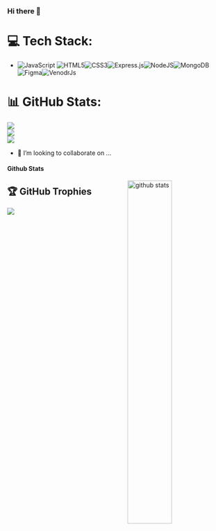 ### Hi there 👋




<!-- **albe68/albe68** is a ✨ _special_ ✨ repository because its `README.md` (this file) appears on your GitHub profile.
Here are some ideas to get you started:
 -->


#  💻 Tech Stack:
- ![JavaScript](https://img.shields.io/badge/javascript-%23323330.svg?style=for-the-badge&logo=javascript&logoColor=%23F7DF1E) ![HTML5](https://img.shields.io/badge/html5-%23E34F26.svg?style=for-the-badge&logo=html5&logoColor=white)![CSS3](https://img.shields.io/badge/css3-%231572B6.svg?style=for-the-badge&logo=css3&logoColor=white)![Express.js](https://img.shields.io/badge/express.js-%23404d59.svg?style=for-the-badge&logo=express&logoColor=%2361DAFB)![NodeJS](https://img.shields.io/badge/node.js-6DA55F?style=for-the-badge&logo=node.js&logoColor=white)![MongoDB](https://img.shields.io/badge/MongoDB-%234ea94b.svg?style=for-the-badge&logo=mongodb&logoColor=white)![Figma](https://img.shields.io/badge/figma-%23F24E1E.svg?style=for-the-badge&logo=figma&logoColor=white)![VenodrJs](https://img.shields.io/badge/vendorjs-%23F24E1E.svg?style=for-the-badge&logo=figma&logoColor=white) 
<!--  🌱 I’m currently learning ... -->


# 📊 GitHub Stats:
![](https://github-readme-stats.vercel.app/api?username=albe68&theme=dark&hide_border=false&include_all_commits=true&count_private=true)<br/>
![](https://github-readme-streak-stats.herokuapp.com/?user=albe68&theme=dark&hide_border=false)<br/>
![](https://github-readme-stats.vercel.app/api/top-langs/?username=albe68&theme=dark&hide_border=false&include_all_commits=true&count_private=true&layout=compact)

- 👯 I’m looking to collaborate on ...
#### Github Stats
<img src="https://github-readme-stats.vercel.app/api?username={albe68}&show_icons=true&theme=gotham" alt="github stats" width="45%" align="right"/>

<!-- - 🤔 I’m looking for help with ...
- 💬 Ask me about ...
- 📫 How to reach me: ...
- 😄 Pronouns: ...
- ⚡ Fun fact: ... -->
## 🏆 GitHub Trophies
![](https://github-profile-trophy.vercel.app/?username=albe68&theme=radical&no-frame=false&no-bg=false&margin-w=4)

